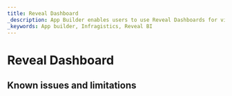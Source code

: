 ```yaml
---
title: Reveal Dashboard
_description: App Builder enables users to use Reveal Dashboards for visualizing data and data analytics 
_keywords: App builder, Infragistics, Reveal BI
---
```


# Reveal Dashboard


## Known issues and limitations